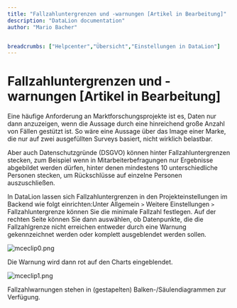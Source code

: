 ```yaml
---
title: "Fallzahluntergrenzen und -warnungen [Artikel in Bearbeitung]"
description: "DataLion documentation"
author: "Mario Bacher"


breadcrumbs: ["Helpcenter","Übersicht","Einstellungen in DataLion"]
---
```


# Fallzahluntergrenzen und -warnungen [Artikel in Bearbeitung]

Eine häufige Anforderung an Marktforschungsprojekte ist es, Daten nur dann anzuzeigen, wenn die Aussage durch eine hinreichend große Anzahl von Fällen gestützt ist. So wäre eine Aussage über das Image einer Marke, die nur auf zwei ausgefüllten Surveys basiert, nicht wirklich belastbar.

Aber auch Datenschutzgründe (DSGVO) können hinter Fallzahluntergrenzen stecken, zum Beispiel wenn in Mitarbeiterbefragungen nur Ergebnisse abgebildet werden dürfen, hinter denen mindestens 10 unterschiedliche Personen stecken, um Rückschlüsse auf einzelne Personen auszuschließen.

In DataLion lassen sich Fallzahluntergrenzen in den Projekteinstellungen im Backend wie folgt einrichten:Unter Allgemein `>` Weitere Einstellungen `>` Fallzahluntergrenze können Sie die minimale Fallzahl festlegen. Auf der rechten Seite können Sie dann auswählen, ob Datenpunkte, die die Fallzahlgrenze nicht erreichen entweder durch eine Warnung gekennzeichnet werden oder komplett ausgeblendet werden sollen.

![mceclip0.png](/img/86212673.png)

Die Warnung wird dann rot auf den Charts eingeblendet.

![mceclip1.png](/img/86212680.png)

Fallzahlwarnungen stehen in (gestapelten) Balken-/Säulendiagrammen zur Verfügung.
